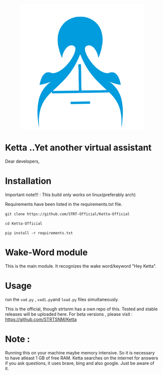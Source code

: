 
<p align="center">
  <img width="410" height="410" src="https://raw.githubusercontent.com/STRT-Official/storage-plant/a33f89f0b8a3b3c7b545c71dd46929fd552e1218/LOGO.svg">
</p>


# Ketta ..Yet another virtual assistant

Dear developers, 
              
# Installation

Important note!!! : This build only works on linux(preferably arch)

Requirements have been listed in the requirements.txt file.

`git clone https://github.com/STRT-Official/Ketta-Official`

`cd Ketta-Official`

`pip install -r requirements.txt`

# Wake-Word module 

This is the main module. It recognizes the wake word/keyword "Hey Ketta".

# Usage

run the `vad.py` , `vad1.py`and `load.py` files simultaneously.

This is the official, though strtsnm has a own repo of this. Tested and stable releases will be uploaded here. For beta versions , please visit : https://github.com/STRTSNM/Ketta

# Note :
Running this on your machine maybe memory intensive. So it is necessary to have atleast 1 GB of free RAM.
Ketta searches on the internet for answers if you ask questions, it uses brave, bing and also google. Just be aware of it.
